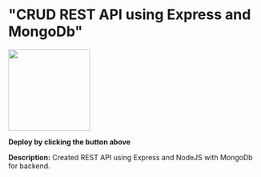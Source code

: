 # "CRUD REST API using Express and MongoDb"

[<img src="https://cdn.gomix.com/2bdfb3f8-05ef-4035-a06e-2043962a3a13%2Fremix-button.svg" width="163px" />](https://glitch.com/edit/#!/import/github/ad956/REST-API-Express)

**Deploy by clicking the button above**

**Description:**
Created REST API using Express and NodeJS with MongoDb for backend.

